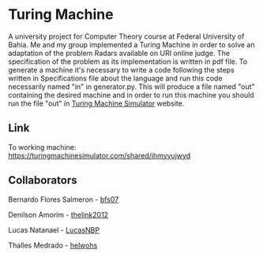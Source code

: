 # Turing Machine

A university project for Computer Theory course at Federal University of Bahia. Me and my group implemented a Turing Machine in order to solve an adaptation of the problem Radars available on URI online judge. The specification of the problem as its implementation is written in pdf file. To generate a machine it's necessary to write a code following the steps written in Specifications file about the language and run this code necessarily named "in" in generator.py. This will produce a file named "out" containing the desired machine and in order to run this machine you should run the file "out" in [Turing Machine Simulator](https://turingmachinesimulator.com/) website.

## Link

To working machine: https://turingmachinesimulator.com/shared/ihmyvujwyd

## Collaborators

Bernardo Flores Salmeron - [bfs07](https://github.com/bfs07/)

Denilson Amorim - [thelink2012](https://github.com/thelink2012/)

Lucas Natanael - [LucasNBP](https://github.com/LucasNBP/)

Thalles Medrado - [helwohs](https://github.com/helwohs/)

